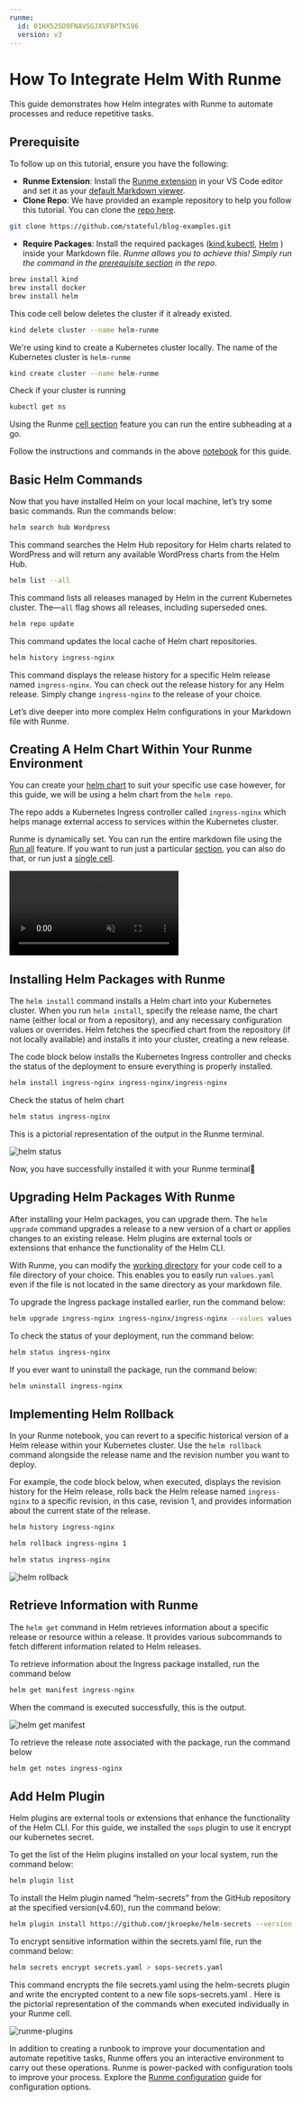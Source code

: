 ```yaml
---
runme:
  id: 01HX525D9FNAVSGJXVFBPTKS96
  version: v3
---
```


# How To Integrate Helm With Runme

This guide demonstrates how Helm integrates with Runme to automate processes and reduce repetitive tasks.

## **Prerequisite**

To follow up on this tutorial, ensure you have the following:

- **Runme Extension**: Install the [Runme extension](https://marketplace.visualstudio.com/items?itemName=stateful.runme) in your VS Code editor and set it as your [default Markdown viewer](https://docs.runme.dev/installation/vscode#how-to-set-vs-code-as-your-default-markdown-viewer).
- **Clone Repo**: We have provided an example repository to help you follow this tutorial. You can clone the [repo here](https://github.com/stateful/blog-examples/blob/main/cloud-native/helm/helm.md).

```sh {"id":"01HY2N3NNE1X67QD5FE0Y5T2XG"}
git clone https://github.com/stateful/blog-examples.git
```

- **Require Packages**: Install the required packages ([kind](https://kind.sigs.k8s.io/docs/user/quick-start/),[kubectl](https://kubernetes.io/docs/tasks/tools/install-kubectl-linux/), [Helm](https://helm.sh/docs/intro/install/) ) inside your Markdown file. _Runme allows you to achieve this! Simply run the command in the [prerequisite section](https://github.com/stateful/blog-examples/blob/main/cloud-native/helm/helm.md#prerequiste) in the repo._

```sh {"id":"01HY2N6DK7MTY9D251K9K88CKH"}
brew install kind
brew install docker
brew install helm
```

This code cell below deletes the cluster if it already existed.

```sh {"id":"01HYG96SHB7J2MC94MVD7TV70S"}
kind delete cluster --name helm-runme
```

We're using kind to create a Kubernetes cluster locally. The name of the Kubernetes cluster is `helm-runme`

```sh {"id":"01HY2PQM3VEJ00ZY1K42794MSK"}
kind create cluster --name helm-runme
```

Check if your cluster is running

```sh {"id":"01HYG98VQD6C3ECRCRVGPC4HZ4"}
kubectl get ns
```

Using the Runme [cell section](/usage/run-section) feature you can run the entire subheading at a go.

Follow the instructions and commands in the above [notebook](https://github.com/stateful/blog-examples/blob/main/cloud-native/helm/helm.md) for this guide.

## Basic Helm Commands

Now that you have installed Helm on your local machine, let’s try some basic commands. Run the commands below:

```sh {"id":"01HY2N8AX7RH70450FNH32K3GX"}
helm search hub Wordpress
```

This command searches the Helm Hub repository for Helm charts related to WordPress and will return any available WordPress charts from the Helm Hub.

```sh {"id":"01HY2NAX2TS2D6N0GCA4PY0N9Q"}
helm list --all
```

This command lists all releases managed by Helm in the current Kubernetes cluster. The—`all` flag shows all releases, including superseded ones.

```sh {"id":"01HY2NBHN6PSNYSVX1ZA81TWGG"}
helm repo update
```

This command updates the local cache of Helm chart repositories.

```sh {"id":"01HY2NCAXFYX82NJ1MH328KHZV"}
helm history ingress-nginx
```

This command displays the release history for a specific Helm release named `ingress-nginx`. You can check out the release history for any Helm release. Simply change `ingress-nginx` to the release of your choice.

Let’s dive deeper into more complex Helm configurations in your Markdown file with Runme.

## **Creating A Helm Chart Within Your Runme Environment**

You can create your [helm chart](https://helm.sh/docs/intro/using_helm/#creating-your-own-charts) to suit your specific use case however, for this guide, we will be using a helm chart from the `helm repo`.

The repo adds a Kubernetes Ingress controller called `ingress-nginx` which helps manage external access to services within the Kubernetes cluster.

Runme is dynamically set. You can run the entire markdown file using the [Run all](https://docs.runme.dev/configuration/document-level#run-all-button) feature. If you want to run just a particular [section](/usage/run-section), you can also do that, or run just a [single cell](../configuration/cell-level).

<video autoPlay loop muted playsInline controls>
  <source src="/videos/runme-section.mp4" type="video/mp4" />
  <source src="/videos/runme-section.webm" type="video/webm" />
</video>

## **Installing Helm Packages with Runme**

The `helm install` command installs a Helm chart into your Kubernetes cluster. When you run `helm install`, specify the release name, the chart name (either local or from a repository), and any necessary configuration values or overrides. Helm fetches the specified chart from the repository (if not locally available) and installs it into your cluster, creating a new release.

The code block below installs the Kubernetes Ingress controller and checks the status of the deployment to ensure everything is properly installed.

```sh {"id":"01HY2NFXR962402ZPEF358YGMH"}
helm install ingress-nginx ingress-nginx/ingress-nginx
```

Check the status of helm chart

```sh {"id":"01HY2NG053CNSCHX67K4JKFE5A"}
helm status ingress-nginx
```

This is a pictorial representation of the output in the Runme terminal.

![helm status](/img/guide-page/runme-helm-status.png)

Now, you have successfully installed it with your Runme terminal:tada:

## **Upgrading Helm Packages With Runme**

After installing your Helm packages, you can upgrade them. The `helm upgrade` command upgrades a release to a new version of a chart or applies changes to an existing release. Helm plugins are external tools or extensions that enhance the functionality of the Helm CLI.

With Runme, you can modify the [working directory](../configuration/cell-level#cells-current-working-directory) for your code cell to a file directory of your choice. This enables you to easily run `values.yaml` even if the file is not located in the same directory as your markdown file.

To upgrade the Ingress package installed earlier, run the command below:

```sh {"id":"01HY2N2J67P73EYA9Y1EDQFEJV"}
helm upgrade ingress-nginx ingress-nginx/ingress-nginx --values values.yaml
```

To check the status of your deployment, run the command below:

```sh {"id":"01HY2N2J67P73EYA9Y1GG6DQBR"}
helm status ingress-nginx
```

If you ever want to uninstall the package, run the command below:

```sh {"id":"01HY2NQF4GTM7ZT2EWZ3KF1DFZ"}
helm uninstall ingress-nginx
```

## **Implementing Helm Rollback**

In your Runme notebook, you can revert to a specific historical version of a Helm release within your Kubernetes cluster. Use the `helm rollback` command alongside the release name and the revision number you want to deploy.

For example, the code block below, when executed, displays the revision history for the Helm release, rolls back the Helm release named `ingress-nginx` to a specific revision, in this case, revision 1, and provides information about the current state of the release.

```sh {"id":"01HY2NRC36PRTHQVMSYFZET7YM"}
helm history ingress-nginx
```

```sh {"id":"01HY2NSA32EN437R1QR5CNE4VN"}
helm rollback ingress-nginx 1
```

```sh {"id":"01HY2NS5ZGPBZVHRGGQJ4NEAJ0"}
helm status ingress-nginx
```

![helm rollback](/img/guide-page/runme-helm-rollback.png)

## **Retrieve Information with Runme**

The `helm get` command in Helm retrieves information about a specific release or resource within a release. It provides various subcommands to fetch different information related to Helm releases.

To retrieve information about the Ingress package installed, run the command below

```sh {"id":"01HY2NVEWP5QVCNN4ZA0YTY8FB"}
helm get manifest ingress-nginx
```

When the command is executed successfully, this is the output.

![helm get manifest](/img/guide-page/helm-get.png)

To retrieve the release note associated with the package, run the command below

```sh {"id":"01HY2NWZ29MR7PY2MYF8PY67RA"}
helm get notes ingress-nginx
```

## **Add Helm Plugin**

Helm plugins are external tools or extensions that enhance the functionality of the Helm CLI. For this guide, we installed the `sops` plugin to use it encrypt our kubernetes secret.

To get the list of the Helm plugins installed on your local system, run the command below:

```sh {"id":"01HY2NXNA21A6BH3XBPP06RDRX"}
helm plugin list
```

To install the Helm plugin named “helm-secrets” from the GitHub repository at the specified version(v4.60), run the command below:

```sh {"id":"01HY2NYQ1FJB0430A95CA39GEF"}
helm plugin install https://github.com/jkroepke/helm-secrets --version v4.6.0
```

To encrypt sensitive information within the secrets.yaml file, run the command below:

```sh {"id":"01HY2NZBQ79YR2YW2CJ7XQ6C7E"}
helm secrets encrypt secrets.yaml > sops-secrets.yaml
```

This command encrypts the file secrets.yaml using the helm-secrets plugin and write the encrypted content to a new file sops-secrets.yaml . Here is the pictorial representation of the commands when executed individually in your Runme cell.

![runme-plugins](/img/guide-page/runme-helm-plugins.png)

In addition to creating a runbook to improve your documentation and automate repetitive tasks, Runme offers you an interactive environment to carry out these operations. Runme is power-packed with configuration tools to improve your process. Explore the [Runme configuration](../configuration) guide for configuration options.
